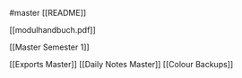#master
[[README]]

[[modulhandbuch.pdf]]


[[Master Semester 1]]

[[Exports Master]]
[[Daily Notes Master]]
[[Colour Backups]]
